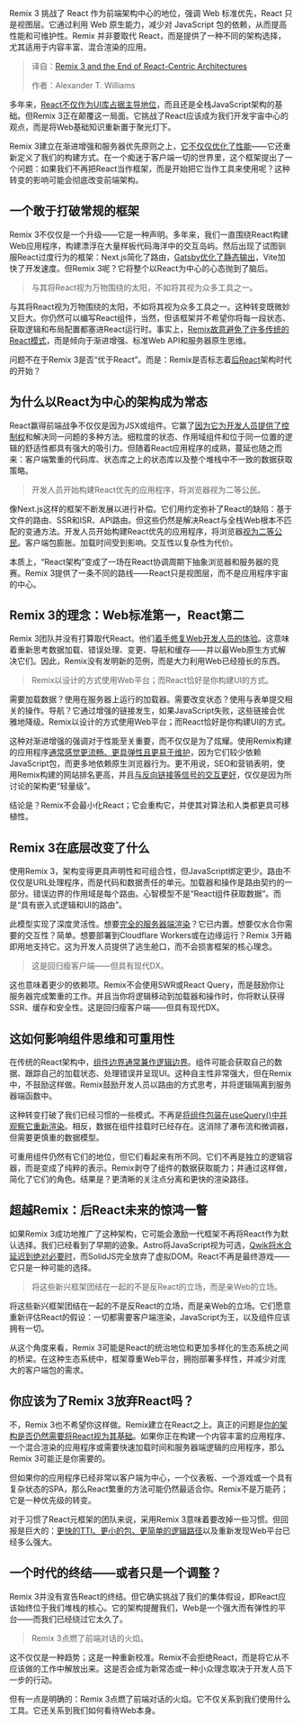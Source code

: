 <!--
title: Remix 3与React中心化架构的终结
cover: https://cdn.thenewstack.io/media/2025/07/70407aa1-alex-shuper-_axh_hy7lgm-unsplashb.jpg
summary: Remix 3 挑战了 React 作为前端架构中心的地位，强调 Web 标准优先，React 只是视图层。它通过利用 Web 原生能力，减少对 JavaScript 包的依赖，从而提高性能和可维护性。Remix 并非要取代 React，而是提供了一种不同的架构选择，尤其适用于内容丰富、混合渲染的应用。
-->

Remix 3 挑战了 React 作为前端架构中心的地位，强调 Web 标准优先，React 只是视图层。它通过利用 Web 原生能力，减少对 JavaScript 包的依赖，从而提高性能和可维护性。Remix 并非要取代 React，而是提供了一种不同的架构选择，尤其适用于内容丰富、混合渲染的应用。

> 译自：[Remix 3 and the End of React-Centric Architectures](https://thenewstack.io/remix-3-and-the-end-of-react-centric-architectures/)
> 
> 作者：Alexander T. Williams

多年来，[React不仅作为UI库占据主导地位](https://thenewstack.io/why-react-is-no-longer-the-undisputed-champion-of-javascript/)，而且还是全栈JavaScript架构的基础。但Remix 3正在颠覆这一局面。它挑战了React应该成为我们开发宇宙中心的观点，而是将Web基础知识重新置于聚光灯下。

Remix 3建立在渐进增强和服务器优先原则之上，[它不仅仅优化了性能](https://remix.run/blog/wake-up-remix)——它还重新定义了我们的构建方式。在一个痴迷于客户端一切的世界里，这个框架提出了一个问题：如果我们不再把React当作框架，而是开始把它当作工具来使用呢？这种转变的影响可能会彻底改变前端架构。

## 一个敢于打破常规的框架

Remix 3不仅仅是一个升级——它是一种声明。多年来，我们一直围绕React构建Web应用程序，构建漂浮在大量样板代码海洋中的交互岛屿。然后出现了试图驯服React过度行为的框架：Next.js简化了路由，[Gatsby优化了静态输出](https://www.gatsbyjs.com/docs/how-to/images-and-media/static-folder/)，Vite加快了开发速度。但Remix 3呢？它将整个以React为中心的心态抛到了脑后。

> 与其将React视为万物围绕的太阳，不如将其视为众多工具之一。

与其将React视为万物围绕的太阳，不如将其视为众多工具之一。这种转变既微妙又巨大。你仍然可以编写React组件，当然，但该框架并不希望你将每一段状态、获取逻辑和布局配置都塞进React运行时。事实上，[Remix故意避免了许多传统的React模式](https://www.dhiwise.com/post/an-in-depth-analysis-remix-vs-react-which-one-is-supreme)，而是倾向于渐进增强、标准Web API和服务器原生思维。

问题不在于Remix 3是否“优于React”。而是：Remix是否标志着[后React](https://thenewstack.io/after-a-decade-of-react-is-frontend-a-post-react-world-now/)架构时代的开始？

## 为什么以React为中心的架构成为常态

React赢得前端战争不仅仅是因为JSX或组件。它赢了[因为它为开发人员提供了控制权](https://localazy.com/for/software-developers)和解决同一问题的多种方法。细粒度的状态、作用域组件和位于同一位置的逻辑的舒适性都具有强大的吸引力。但随着React应用程序的成熟，蔓延也随之而来：客户端繁重的代码库、状态库之上的状态库以及整个堆栈中不一致的数据获取策略。

> 开发人员开始构建React优先的应用程序，将浏览器视为二等公民。

像Next.js这样的框架不断发展以进行补偿。它们用约定弥补了React的缺陷：基于文件的路由、SSR和ISR、API路由。但这些仍然是解决React与全栈Web根本不匹配的变通方法。开发人员开始构建React优先的应用程序，将浏览器[视为二等公民](https://stackoverflow.com/questions/64518226/my-create-react-app-is-failing-to-compile-due-to-eslint-error)。客户端包膨胀。加载时间受到影响。交互性以复杂性为代价。

本质上，“React架构”变成了一场在React协调周期下抽象浏览器和服务器的竞赛。Remix 3提供了一条不同的路线——React只是视图层，而不是应用程序宇宙的中心。

## Remix 3的理念：Web标准第一，React第二

Remix 3团队并没有打算取代React。他们[着手修复Web开发人员的体验](https://reactrouter.com/upgrading/remix)。这意味着重新思考数据加载、错误处理、变更、导航和缓存——并以最Web原生方式解决它们。因此，Remix没有发明新的范例，而是大力利用Web已经擅长的东西。

> Remix以设计的方式使用Web平台；而React恰好是你构建UI的方式。

需要加载数据？使用在服务器上运行的加载器。需要改变状态？使用与表单提交相关的操作。导航？它通过增强的链接发生，如果JavaScript失败，这些链接会优雅地降级。Remix以设计的方式使用Web平台；而React恰好是你构建UI的方式。

这种对渐进增强的强调对于性能至关重要，而不仅仅是为了炫耀。使用Remix构建的应用程序[通常感觉更流畅、更具弹性且更易于维护](https://moduscreate.com/blog/remix-what-you-should-know-from-our-experience/)，因为它们较少依赖JavaScript包，而更多地依赖原生浏览器行为。更不用说，SEO和营销表明，使用Remix构建的网站排名更高，并且[与反向链接等信号的交互更好](https://bluetree.digital/backlink-importance-and-benefits/)，仅仅是因为所讨论的架构更“轻量级”。

结论是？Remix不会最小化React；它会重构它，并使其对算法和人类都更具可移植性。

## Remix 3在底层改变了什么

使用Remix 3，架构变得更具声明性和可组合性，但JavaScript绑定更少。路由不仅仅是URL处理程序，而是代码和数据责任的单元。加载器和操作是路由契约的一部分。错误边界的作用域是每个路由。心智模型不是“React组件获取数据”。而是“具有嵌入式逻辑和UI的路由”。

此模型实现了深度灵活性。想要[完全的服务器端渲染](https://thenewstack.io/spas-and-react-you-dont-always-need-server-side-rendering/)？它已内置。想要仅水合你需要的交互性？简单。想要部署到Cloudflare Workers或在边缘运行？Remix 3开箱即用地支持它。这为开发人员提供了逃生舱口，而不会损害框架的核心理念。

> 这是回归瘦客户端——但具有现代DX。

这也意味着更少的依赖项。Remix不会使用SWR或React Query，而是鼓励你让服务器完成繁重的工作。并且当你将逻辑移动到加载器和操作时，你将默认获得SSR、缓存和安全性。这是回归瘦客户端——但具有现代DX。

## 这如何影响组件思维和可重用性

在传统的React架构中，[组件边界通常兼作逻辑边界](https://maybe.works/blogs/react-architecture)。组件可能会获取自己的数据、跟踪自己的加载状态、处理错误并呈现UI。这种自主性非常强大，但在Remix中，不鼓励这样做。Remix鼓励开发人员以路由的方式思考，并将逻辑隔离到服务器端函数中。

这种转变打破了我们已经习惯的一些模式。不再是[将组件包装在useQuery()中并观察它重新渲染](https://www.developerway.com/posts/react-re-renders-guide)。相反，数据在组件挂载时已经存在。这消除了瀑布流和微调器，但需要更慎重的数据模型。

可重用组件仍然有它们的地位，但它们看起来有所不同。它们不再是独立的逻辑容器，而是变成了纯粹的表示。Remix剥夺了组件的数据获取能力；并通过这样做，简化了它们的角色。结果是？更清晰的关注点分离和更快的渲染路径。

## 超越Remix：后React未来的惊鸿一瞥

如果Remix 3成功地推广了这种架构，它可能会激励一代框架不再将React作为默认选择。我们已经看到了早期的迹象。Astro将JavaScript视为可选，[Qwik将水合延迟到绝对必要时](https://thenewstack.io/javascript-on-demand-how-qwik-differs-from-react-hydration/)，而SolidJS完全放弃了虚拟DOM。React不再是最终游戏——它只是一种可能的选择。

> 将这些新兴框架团结在一起的不是反React的立场，而是亲Web的立场。

将这些新兴框架团结在一起的不是反React的立场，而是亲Web的立场。它们愿意重新评估React的假设：一切都需要客户端渲染，JavaScript为王，以及组件应该拥有一切。

从这个角度来看，Remix 3可能是React的统治地位和更加多样化的生态系统之间的桥梁。在这种生态系统中，框架尊重Web平台，拥抱部署多样性，并减少对庞大的客户端包的需求。

## 你应该为了Remix 3放弃React吗？

不，Remix 3也不希望你这样做。Remix建立在React之上。真正的问题是[你的架构是否仍然需要将React视为其基础](https://lobste.rs/s/oowhu2/you_don_t_need_react_for_building_websites)。如果你正在构建一个内容丰富的应用程序、一个混合渲染的应用程序或需要快速加载时间和服务器端逻辑的应用程序，那么Remix 3可能正是你需要的。

但如果你的应用程序已经非常以客户端为中心，一个仪表板、一个游戏或一个具有复杂状态的SPA，那么React繁重的方法可能仍然最适合你。Remix不是万能药；它是一种优先级的转变。

对于习惯了React元框架的团队来说，采用Remix 3意味着要改掉一些习惯。但回报是巨大的：[更快的TTI、更小的包、更简单的逻辑路径](https://otiv.dev/blog/why-remix)以及重新发现Web平台已经多么强大。

## 一个时代的终结——或者只是一个调整？

Remix 3并没有宣告React的终结。但它确实挑战了我们的集体假设，即React应该始终位于我们堆栈的核心。它的架构提醒我们，Web是一个强大而有弹性的平台——而我们已经绕过它太久了。

> Remix 3点燃了前端对话的火焰。

这不仅仅是一种趋势；这是一种重新校准。Remix不会拒绝React，而是将它从不应该做的工作中解放出来。这是否会成为新常态或一种小众理念取决于开发人员下一步的行动。

但有一点是明确的：Remix 3点燃了前端对话的火焰。它不仅关系到我们使用什么工具。它还关系到我们如何看待Web本身。